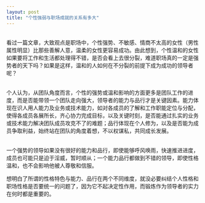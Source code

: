 ```yaml
---
layout: post
title: "个性强弱与职场成就的关系有多大"
---
```

    
看过一篇文章，大致观点是职场中，个性强势、不敏感、情商不太高的女性（男性属性明显）比那些善解人意，温柔的女性更容易成功。由此想到，个性温和的女性如果要将工作和生活都处理得不错，是否会看上去很分裂，难道职场真的一定是强势者的天下吗？如果是这样，温和的人如何在不分裂的前提下成为成功的领导者呢？  

    
个人认为，从团队角度而言，个性的强势或温和影响的方面更多是团队工作的进度，而是否能带领一个团队走向强大，领导者的能力与品行才是关键因素。能力体现在识人用人能力及业务或技术能力，如对各成员的了解和工作职能定位与分配，使得各成员各展所长，齐心协力完成目标，以及关键时刻，是否能通过扎实的业务或技术能力解决团队成员攻克不了的难题；品行体现在个人修为，以及是否能为成员争取利益，始终站在团队的角度着想，不以权谋私，共同成长发展。  

    
一个强势的领导如果没有很好的能力和品行，即使能够呼风唤雨，快速推进进度，成员也可能只是迫于淫威，暂时顺从；一个能力品行都做到不错的领导，即使性格温和，也不会影响他被人尊敬和信服。  


想明白了所谓的性格特色与能力、品行在两个不同维度，就没必要纠结个人性格和职场性格是否要统一的问题了，因为它不起决定性作用，而锻炼作为领导者的实力在何时都是重要的。							  
		
